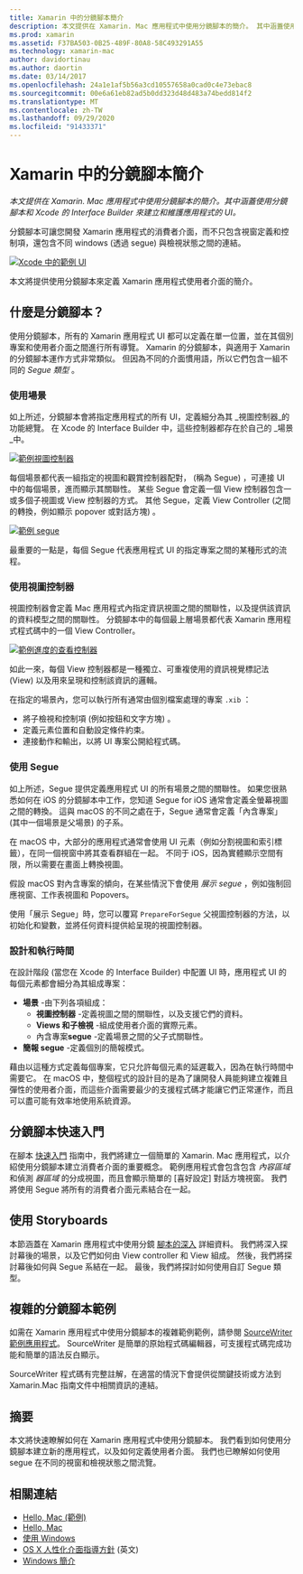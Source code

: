 ```yaml
---
title: Xamarin 中的分鏡腳本簡介
description: 本文提供在 Xamarin. Mac 應用程式中使用分鏡腳本的簡介。 其中涵蓋使用分鏡腳本和 Xcode 的 Interface Builder 建立與維護應用程式的 UI。
ms.prod: xamarin
ms.assetid: F37BA503-0B25-489F-80A8-58C493291A55
ms.technology: xamarin-mac
author: davidortinau
ms.author: daortin
ms.date: 03/14/2017
ms.openlocfilehash: 24a1e1af5b56a3cd10557658a0cad0c4e73ebac8
ms.sourcegitcommit: 00e6a61eb82ad5b0dd323d48d483a74bedd814f2
ms.translationtype: MT
ms.contentlocale: zh-TW
ms.lasthandoff: 09/29/2020
ms.locfileid: "91433371"
---
```

# <a name="introduction-to-storyboards-in-xamarinmac"></a>Xamarin 中的分鏡腳本簡介

_本文提供在 Xamarin. Mac 應用程式中使用分鏡腳本的簡介。其中涵蓋使用分鏡腳本和 Xcode 的 Interface Builder 來建立和維護應用程式的 UI。_

分鏡腳本可讓您開發 Xamarin 應用程式的消費者介面，而不只包含視窗定義和控制項，還包含不同 windows (透過 segue) 與檢視狀態之間的連結。

[![Xcode 中的範例 UI](images/intro01.png)](images/intro01.png#lightbox)

本文將提供使用分鏡腳本來定義 Xamarin 應用程式使用者介面的簡介。

<a name="What-are-Storyboards"></a>

## <a name="what-are-storyboards"></a>什麼是分鏡腳本？

使用分鏡腳本，所有的 Xamarin 應用程式 UI 都可以定義在單一位置，並在其個別專案和使用者介面之間進行所有導覽。 Xamarin 的分鏡腳本，與適用于 Xamarin 的分鏡腳本運作方式非常類似。 但因為不同的介面慣用語，所以它們包含一組不同的 _Segue 類型_ 。

<a name="Working-with-Scenes"></a>

### <a name="working-with-scenes"></a>使用場景

如上所述，分鏡腳本會將指定應用程式的所有 UI，定義細分為其 _視圖控制器_的功能總覽。 在 Xcode 的 Interface Builder 中，這些控制器都存在於自己的 _場景_中。

[![範例視圖控制器](images/intro02.png)](images/intro02.png#lightbox)

每個場景都代表一組指定的視圖和觀賞控制器配對， (稱為 Segue) ，可連接 UI 中的每個場景，進而顯示其關聯性。 某些 Segue 會定義一個 View 控制器包含一或多個子視圖或 View 控制器的方式。 其他 Segue，定義 View Controller (之間的轉換，例如顯示 popover 或對話方塊) 。 

[![範例 segue](images/intro03.png)](images/intro03.png#lightbox)

最重要的一點是，每個 Segue 代表應用程式 UI 的指定專案之間的某種形式的流程。

<a name="Working-with-View-Controllers"></a>

### <a name="working-with-view-controllers"></a>使用視圖控制器

視圖控制器會定義 Mac 應用程式內指定資訊視圖之間的關聯性，以及提供該資訊的資料模型之間的關聯性。 分鏡腳本中的每個最上層場景都代表 Xamarin 應用程式程式碼中的一個 View Controller。

[![範例進度的查看控制器](images/intro04.png)](images/intro04.png#lightbox)

如此一來，每個 View 控制器都是一種獨立、可重複使用的資訊視覺標記法 (View) 以及用來呈現和控制該資訊的邏輯。

在指定的場景內，您可以執行所有通常由個別檔案處理的專案 `.xib` ： 

- 將子檢視和控制項 (例如按鈕和文字方塊) 。
- 定義元素位置和自動設定條件約束。
- 連接動作和輸出，以將 UI 專案公開給程式碼。

<a name="Working-with-Segues"></a>

### <a name="working-with-segues"></a>使用 Segue

如上所述，Segue 提供定義應用程式 UI 的所有場景之間的關聯性。 如果您很熟悉如何在 iOS 的分鏡腳本中工作，您知道 Segue for iOS 通常會定義全螢幕視圖之間的轉換。 這與 macOS 的不同之處在于，Segue 通常會定義「內含專案」 (其中一個場景是父場景) 的子系。

在 macOS 中，大部分的應用程式通常會使用 UI 元素（例如分割視圖和索引標籤），在同一個視窗中將其查看群組在一起。 不同于 iOS，因為實體顯示空間有限，所以需要在畫面上轉換視圖。

假設 macOS 對內含專案的傾向，在某些情況下會使用 _展示 segue_ ，例如強制回應視窗、工作表視圖和 Popovers。

使用「展示 Segue」時，您可以覆寫 `PrepareForSegue` 父視圖控制器的方法，以初始化和變數，並將任何資料提供給呈現的視圖控制器。

<a name="Design-and-Run-Times"></a>

### <a name="design-and-run-times"></a>設計和執行時間

在設計階段 (當您在 Xcode 的 Interface Builder) 中配置 UI 時，應用程式 UI 的每個元素都會細分為其組成專案：

- **場景** -由下列各項組成：
  - **視圖控制器** -定義視圖之間的關聯性，以及支援它們的資料。
  - **Views 和子檢視** -組成使用者介面的實際元素。
  - 內含專案**segue** -定義場景之間的父子式關聯性。
- **簡報 segue** -定義個別的簡報模式。 

藉由以這種方式定義每個專案，它只允許每個元素的延遲載入，因為在執行時間中需要它。 在 macOS 中，整個程式的設計目的是為了讓開發人員能夠建立複雜且彈性的使用者介面，而這些介面需要最少的支援程式碼才能讓它們正常運作，而且可以盡可能有效率地使用系統資源。

<a name="Storyboard-Quick-Start"></a>

## <a name="storyboard-quick-start"></a>分鏡腳本快速入門

在腳本 [快速入門](~/mac/platform/storyboards/quickstart.md) 指南中，我們將建立一個簡單的 Xamarin. Mac 應用程式，以介紹使用分鏡腳本建立消費者介面的重要概念。 範例應用程式會包含包含 _內容區域_ 和偵測 _器區域_ 的分成視圖，而且會顯示簡單的 [喜好設定] 對話方塊視窗。 我們將使用 Segue 將所有的消費者介面元素結合在一起。

<a name="Working-with-Storyboards"></a>

## <a name="working-with-storyboards"></a>使用 Storyboards

本節涵蓋在 Xamarin 應用程式中使用分鏡 [腳本的深入](~/mac/platform/storyboards/indepth.md) 詳細資料。 我們將深入探討幕後的場景，以及它們如何由 View controller 和 View 組成。 然後，我們將探討幕後如何與 Segue 系結在一起。 最後，我們將探討如何使用自訂 Segue 類型。 

<a name="Complex-Storyboard-Example"></a>

## <a name="complex-storyboard-example"></a>複雜的分鏡腳本範例

如需在 Xamarin 應用程式中使用分鏡腳本的複雜範例範例，請參閱 [SourceWriter 範例應用程式](/samples/xamarin/mac-samples/sourcewriter)。 SourceWriter 是簡單的原始程式碼編輯器，可支援程式碼完成功能和簡單的語法反白顯示。

SourceWriter 程式碼有完整註解，在適當的情況下會提供從關鍵技術或方法到 Xamarin.Mac 指南文件中相關資訊的連結。

<a name="Summary"></a>

## <a name="summary"></a>摘要

本文將快速瞭解如何在 Xamarin 應用程式中使用分鏡腳本。 我們看到如何使用分鏡腳本建立新的應用程式，以及如何定義使用者介面。 我們也已瞭解如何使用 segue 在不同的視窗和檢視狀態之間流覽。

## <a name="related-links"></a>相關連結

- [Hello, Mac (範例)](/samples/xamarin/mac-samples/hello-mac)
- [Hello, Mac](~/mac/get-started/hello-mac.md)
- [使用 Windows](~/mac/user-interface/window.md)
- [OS X 人性化介面指導方針](https://developer.apple.com/library/mac/documentation/UserExperience/Conceptual/OSXHIGuidelines/) \(英文\)
- [Windows 簡介](https://developer.apple.com/library/mac/documentation/Cocoa/Conceptual/WinPanel/Introduction.html#//apple_ref/doc/uid/10000031-SW1)